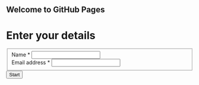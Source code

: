 ## Welcome to GitHub Pages

<div class="content">
			<h1>Enter your details</h1><form id="RegisterUnverifiedParticipantForm" action="/index.php?r=exam/login&amp;id=308045&amp;language=en" method="post">
<input type="hidden" name="_csrf" value="kLd08xUYHYq6hkZpozQENw_GBwvSSdbgVVZUwi7nNMbF3CWXc3Mouc7odSvpeVN8OIMwUqER7pFlHDOJeIt4og=="><fieldset><div class="field-registerunverifiedparticipantform-username required">
<label for="registerunverifiedparticipantform-username">Name&nbsp;<span class="required">*</span></label>
<input type="text" id="registerunverifiedparticipantform-username" name="RegisterUnverifiedParticipantForm[username]" aria-required="true">

<div class="errorMessage"></div>
</div><div class="field-registerunverifiedparticipantform-email required">
<label for="registerunverifiedparticipantform-email">Email address&nbsp;<span class="required">*</span></label>
<input type="text" id="registerunverifiedparticipantform-email" name="RegisterUnverifiedParticipantForm[email]" aria-required="true">

<div class="errorMessage"></div>
</div></fieldset><button type="submit" class="button">Start</button></form>		</div>
